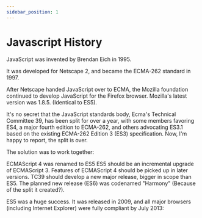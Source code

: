 ```yaml
---
sidebar_position: 1
---
```


# Javascript History

JavaScript was invented by Brendan Eich in 1995.

It was developed for Netscape 2, and became the ECMA-262 standard in 1997.

After Netscape handed JavaScript over to ECMA, the Mozilla foundation continued to develop JavaScript for the Firefox browser. Mozilla's latest version was 1.8.5. (Identical to ES5).

It's no secret that the JavaScript standards body, Ecma's Technical Committee 39, has been split for over a year, with some members favoring ES4, a major fourth edition to ECMA-262, and others advocating ES3.1 based on the existing ECMA-262 Edition 3 (ES3) specification. Now, I'm happy to report, the split is over.

The solution was to work together:

ECMAScript 4 was renamed to ES5
ES5 should be an incremental upgrade of ECMAScript 3.
Features of ECMAScript 4 should be picked up in later versions.
TC39 should develop a new major release, bigger in scope than ES5.
The planned new release (ES6) was codenamed "Harmony" (Because of the split it created?).

ES5 was a huge success. It was released in 2009, and all major browsers (including Internet Explorer) were fully compliant by July 2013: